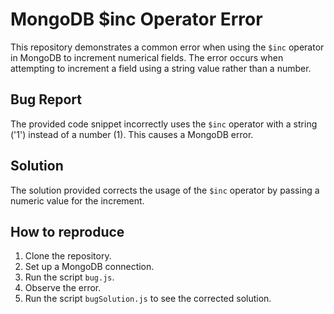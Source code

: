 # MongoDB $inc Operator Error

This repository demonstrates a common error when using the `$inc` operator in MongoDB to increment numerical fields. The error occurs when attempting to increment a field using a string value rather than a number.

## Bug Report

The provided code snippet incorrectly uses the `$inc` operator with a string ('1') instead of a number (1). This causes a MongoDB error.

## Solution

The solution provided corrects the usage of the `$inc` operator by passing a numeric value for the increment.

## How to reproduce

1. Clone the repository.
2. Set up a MongoDB connection.
3. Run the script `bug.js`.
4. Observe the error.
5. Run the script `bugSolution.js` to see the corrected solution.